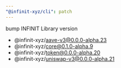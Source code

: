 ```yaml
---
"@infinit-xyz/cli": patch
---
```


bump INFINIT Library version
- @infinit-xyz/aave-v3@0.0.0-alpha.23
- @infinit-xyz/core@0.1.0-alpha.9
- @infinit-xyz/token@0.0.0-alpha.20
- @infinit-xyz/uniswap-v3@0.0.0-alpha.21
